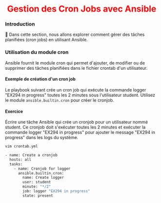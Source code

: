 <h1 align="center" style="color: red;">Gestion des Cron Jobs avec Ansible</h1>

### Introduction
👋 Dans cette section, nous allons explorer comment gérer des tâches planifiées (cron jobs) en utilisant Ansible.
### Utilisation du module cron
Ansible fournit le module cron qui permet d'ajouter, de modifier ou de supprimer des tâches planifiées dans le fichier crontab d'un utilisateur.
#### Exemple de création d'un cron job

Le playbook suivant crée un cron job qui exécute la commande logger "EX294 in progress" toutes les 2 minutes sous l'utilisateur student.
Utilisez le module `ansible.builtin.cron` pour créer le cronjob.
#### Exercice
Écrire une tâche Ansible qui crée un cronjob pour un utilisateur nommé student. Ce cronjob doit s'exécuter toutes les 2 minutes et exécuter la commande logger "EX294 in progress" pour ajouter le message "EX294 in progress" dans les logs du système.
``` bash
vim crontab.yml
```
``` bash
- name: Create a cronjob
  hosts: all
  tasks:
    - name: Cronjob for logger
      ansible.builtin.cron:
        name: Create logger
        user: student
        minute: "*/2"
        job: logger "EX294 in progress"
        state: present
```
